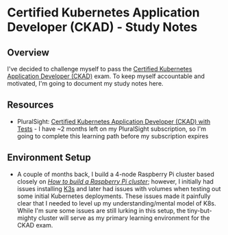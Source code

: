 # Certified Kubernetes Application Developer (CKAD) - Study Notes

## Overview

I've decided to challenge myself to pass the [Certified Kubernetes Application Developer (CKAD)](https://training.linuxfoundation.org/certification/certified-kubernetes-application-developer-ckad/) exam. To keep myself accountable and motivated, I'm going to document my study notes here.

## Resources

- PluralSight: [Certified Kubernetes Application Developer (CKAD) with Tests](https://www.pluralsight.com/paths/certified-kubernetes-application-developer-ckad-2023) - I have ~2 months left on my PluralSight subscription, so I'm going to complete this learning path before my subscription expires

## Environment Setup

- A couple of months back, I build a 4-node Raspberry Pi cluster based closely on [_How to build a Raspberry Pi cluster_](https://www.raspberrypi.com/tutorials/cluster-raspberry-pi-tutorial/); however, I initially had issues installing [K3s](https://k3s.io/) and later had issues with volumes when testing out some initial Kubernetes deployments. These issues made it painfully clear that I needed to level up my understanding/mental model of K8s. While I'm sure some issues are still lurking in this setup, the tiny-but-mighty cluster will serve as my primary learning environment for the CKAD exam.
